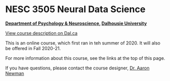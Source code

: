 # NESC 3505 Neural Data Science

**[Department of Psychology & Neuroscience](https://dal.ca/psychandneuro), [Dalhousie University](https://dal.ca)**

<a href="http://academiccalendar.dal.ca/Catalog/ViewCatalog.aspx?pageid=viewcatalog&entitytype=CID&entitycode=NESC+3505">View course description on Dal.ca</a>

This is an online course, which first ran in teh summer of 2020. It will also be offered in Fall 2020-21.

For more information about this course, see the links at the top of this page.

If you have questions, please contact the course designer, [Dr. Aaron Newman](mailto:Aaron.Newman@dal.ca?subject=NESC%203505)
